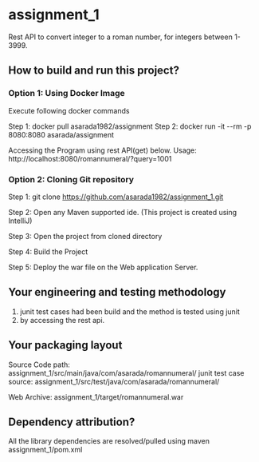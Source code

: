 # assignment_1
  Rest API to convert integer to a roman number, for integers between 1-3999.

## How to build and run this project?

### Option 1: Using Docker Image

Execute following docker commands 

Step 1: docker pull asarada1982/assignment
Step 2: docker run -it --rm -p 8080:8080 asarada/assignment

Accessing the Program using rest API(get) below.
Usage: http://localhost:8080/romannumeral/?query=1001

### Option 2: Cloning Git repository 

Step 1: git clone https://github.com/asarada1982/assignment_1.git

Step 2: Open any Maven supported ide. (This project is created using IntelliJ)

Step 3: Open the project from cloned directory

Step 4: Build the Project

Step 5: Deploy the war file on the Web application Server.



## Your engineering and testing methodology

1. junit test cases had been build and the method is tested using junit
2. by accessing the rest api.


## Your packaging layout

Source Code path: assignment_1/src/main/java/com/asarada/romannumeral/
junit test case source: assignment_1/src/test/java/com/asarada/romannumeral/

Web Archive: assignment_1/target/romannumeral.war

## Dependency attribution?
All the library dependencies are resolved/pulled using maven 
assignment_1/pom.xml 
